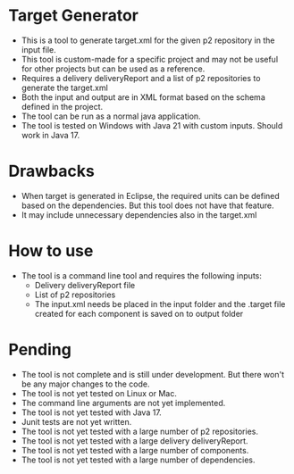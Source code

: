 # Target Generator

- This is a tool to generate target.xml for the given p2 repository in the input file.
- This tool is custom-made for a specific project and may not be useful for other projects but can be used as a
  reference.
- Requires a delivery deliveryReport and a list of p2 repositories to generate the target.xml
- Both the input and output are in XML format based on the schema defined in the project.
- The tool can be run as a normal java application.
- The tool is tested on Windows with Java 21 with custom inputs. Should work in Java 17.

# Drawbacks

- When target is generated in Eclipse, the required units can be defined based on the dependencies. But this tool does
  not have that feature.
- It may include unnecessary dependencies also in the target.xml

# How to use

- The tool is a command line tool and requires the following inputs:
    - Delivery deliveryReport file
    - List of p2 repositories
    - The input.xml needs be placed in the input folder and the .target file created for each component is saved on to
      output folder

# Pending

- The tool is not complete and is still under development. But there won't be any major changes to the code.
- The tool is not yet tested on Linux or Mac.
- The command line arguments are not yet implemented.
- The tool is not yet tested with Java 17.
- Junit tests are not yet written.
- The tool is not yet tested with a large number of p2 repositories.
- The tool is not yet tested with a large delivery deliveryReport.
- The tool is not yet tested with a large number of components.
- The tool is not yet tested with a large number of dependencies.

